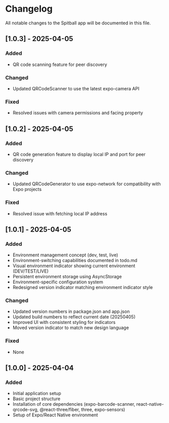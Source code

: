 # Changelog

All notable changes to the Spitball app will be documented in this file.

## [1.0.3] - 2025-04-05

### Added
- QR code scanning feature for peer discovery

### Changed
- Updated QRCodeScanner to use the latest expo-camera API

### Fixed
- Resolved issues with camera permissions and facing property

## [1.0.2] - 2025-04-05

### Added
- QR code generation feature to display local IP and port for peer discovery

### Changed
- Updated QRCodeGenerator to use expo-network for compatibility with Expo projects

### Fixed
- Resolved issue with fetching local IP address

## [1.0.1] - 2025-04-05

### Added
- Environment management concept (dev, test, live)
- Environment-switching capabilities documented in todo.md
- Visual environment indicator showing current environment (DEV/TEST/LIVE)
- Persistent environment storage using AsyncStorage
- Environment-specific configuration system
- Redesigned version indicator matching environment indicator style

### Changed
- Updated version numbers in package.json and app.json
- Updated build numbers to reflect current date (20250405)
- Improved UI with consistent styling for indicators
- Moved version indicator to match new design language

### Fixed
- None

## [1.0.0] - 2025-04-04

### Added
- Initial application setup
- Basic project structure
- Installation of core dependencies (expo-barcode-scanner, react-native-qrcode-svg, @react-three/fiber, three, expo-sensors)
- Setup of Expo/React Native environment